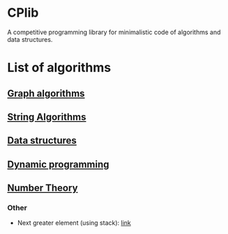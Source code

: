 # CPlib
A competitive programming library for minimalistic code of algorithms and data structures.

# List of algorithms

## [Graph algorithms](https://github.com/dgharsallah/cplib/tree/master/Graph%20algorithms)
## [String Algorithms](https://github.com/dgharsallah/cplib/tree/master/String%20algorithms)
## [Data structures](https://github.com/dgharsallah/cplib/tree/master/Data%20structures)
## [Dynamic programming](https://github.com/dgharsallah/cplib/tree/master/DP)
## [Number Theory](https://github.com/dgharsallah/cplib/tree/master/Number%20theory)
### Other
- Next greater element (using stack): [link](https://github.com/dgharsallah/cplib/blob/master/Next%20greater%20element.cpp)
